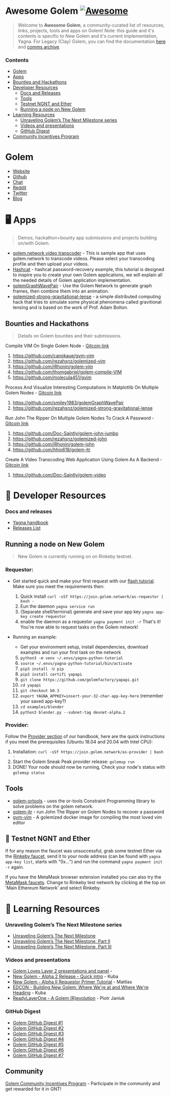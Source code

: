 # Awesome Golem [![Awesome](https://awesome.re/badge.svg)](https://awesome.re)

> Welcome to **Awesome Golem**, a community-curated list of resources, links, projects, tools and apps on Golem!
Note: this guide and it's contents is specific to New Golem and it's current implementation, Yagna. For Legacy (Clay) Golem, you can find the documentation [here](https://docs.golem.network/) and [comms archive](https://trello.com/b/95eZBUfT/golem-comms-archive).

### Contents

- [Golem](#golem)
- [Apps](#%EF%B8%8F-apps)
- [Bounties and Hackathons](#bounties-and-hackathons)
- [Developer Resources](#-developer-resources)
  - [Docs and Releases](#docs-and-releases)
  - [Tools](#tools)
  - [Testnet NGNT and Ether](#testnet-ngnt-and-ether)
  - [Running a node on New Golem](#running-a-node-on-new-golem)
- [Learning Resources](#learning-resources)
  - [Unraveling Golem’s The Next Milestone series](#unraveling-golems-the-next-milestone-series)
  - [Videos and presentations](#videos-and-presentations)
  - [GitHub Digest](#gitHub-digest)
- [Community Incentives Program](#community)

# Golem

- [Website](https://golem.network/)
- [Github](https://github.com/golemfactory)
- [Chat](https://chat.golem.network/)
- [Reddit](https://reddit.com/r/GolemProject)
- [Twitter](https://twitter.com/golemproject)
- [Blog](http://blog.golemproject.net/)

# 🖥️ Apps

> Demos, hackathon+bounty app submissions and projects building on/with Golem.

- [golem.network video transcoder](https://golem-video.jarvispowered.com:5000) - This is sample app that uses golem.network to transcode videos. Please select your transcoding profile and then upload your videos.
- [Hashcat](https://handbook.golem.network/requestor-tutorials/create-your-own-application-on-golem/the-steps-to-do) - hashcat password-recovery example, this tutorial is designed to inspire you to create your own Golem applications, we will explain all the needed details of Golem application implementation.
- [golemGraphWavePair](https://github.com/smiley1983/golemGraphWavePair) - Use the Golem Network to generate graph frames, then combine them into an animation.
- [golemized-strong-gravitational-lense](https://github.com/rezahsnz/golemized-strong-gravitational-lense) - a simple distributed computing hack that tries to simulate some physical phenomena called gravitional lensing and is based on the work of Prof. Adam Bolton.

## Bounties and Hackathons

> Details on Golem bounties and their submissions.

Compile VIM On Single Golem Node - [Gitcoin link](https://gitcoin.co/issue/golemfactory/yagna/702/100023963)
 1. https://github.com/canokaue/gvm-vim
 2. https://github.com/rezahsnz/golemized-vim
 3. https://github.com/iRhonin/golem-vim
 4. https://github.com/thomgabriel/golem-compile-VIM
 5. https://github.com/molecula451/gvim

Process And Visualize Interesting Computations In Matplotlib On Multiple Golem Nodes - [Gitcoin link](https://gitcoin.co/issue/golemfactory/yagna/703/100023964)
 1. https://github.com/smiley1983/golemGraphWavePair
 2. https://github.com/rezahsnz/golemized-strong-gravitational-lense

Run John The Ripper On Multiple Golem Nodes To Crack A Password - [Gitcoin link](https://gitcoin.co/issue/golemfactory/yagna/704/100023965)
 1. https://github.com/Doc-Saintly/golem-john-jumbo
 2. https://github.com/rezahsnz/golemized-john
 3. https://github.com/iRhonin/golem-john
 4. https://github.com/hhio618/golem-jtr

Create A Video Transcoding Web Application Using Golem As A Backend - [Gitcoin link](https://gitcoin.co/issue/golemfactory/yagna/705/100023966)
 1. https://github.com/Doc-Saintly/golem-video

# 👷 Developer Resources

### Docs and releases

- [Yagna handbook](https://handbook.golem.network/)
- [Releases List](https://github.com/golemfactory/yagna/releases)

## Running a node on New Golem
> New Golem is currently running on on Rinkeby testnet.

### Requestor:
- Get started quick and make your first request with our [flash tutorial](https://handbook.golem.network/requestor-tutorials/flash-tutorial-of-requestor-development). Make sure you meet the requirements then:
  1. Quick install `curl -sSf https://join.golem.network/as-requestor | bash -`
  2. Eun the daemon `yagna service run`
  3. (Separate shell/terminal) generate and save your app key `yagna app-key create requestor`
  4. enable the daemon as a requestor `yagna payment init -r`
That's it! You're now able to request tasks on the Golem network!

- Running an example:
  - Get your environment setup, install dependencies, download examples and run your first task on the network
   5. `python3 -m venv ~/.envs/yagna-python-tutorial`
   6. `source ~/.envs/yagna-python-tutorial/bin/activate`
   7. `pip3 install -U pip`
   8. `pip3 install certifi yapapi`
   9. `git clone https://github.com/golemfactory/yapapi.git`
   10. `cd yapapi`
   11. `git checkout b0.3`
   12. `export YAGNA_APPKEY=insert-your-32-char-app-key-here` (remember your saved app-key?)
   13. `cd examples/blender`
   14. `python3 blender.py --subnet-tag devnet-alpha.2`

### Provider:
Follow the [Provider section](https://handbook.golem.network/provider-tutorials/provider-tutorial) of our handbook, here are the quick instructions if you meet the prerequisites (Ubuntu 18.04 and 20.04 with Intel CPU): 

1. Installation: `curl -sSf https://join.golem.network/as-provider | bash -`
2. Start the Golem Sneak Peak provider release: `golemsp run`
3. DONE! Your node should now be running, Check your node's status with `golemsp status`

## Tools

- [golem-ortools](https://github.com/Doc-Saintly/golem-ortools) - uses the or-tools Constraint Programming library to solve problems on the golem network.
- [golem-jtr](https://github.com/hhio618/golem-jtr) - run John The Ripper on Golem Nodes to recover a password
- [gvm-vim](https://github.com/canokaue/gvm-vim) - A golemized docker image for compiling the most loved vim editor

## 💸 Testnet NGNT and Ether

If for any reason the faucet was unsuccessful, grab some testnet Ether via the [Rinkeby faucet](https://faucet.rinkeby.io/), send it to your node address (can be found with `yagna app-key list`, starts with "0x...") and run the command `yagna payment init -r` again.

If you have the MetaMask browser extension installed you can also try the [MetaMask faucets](https://faucet.metamask.io). Change to Rinkeby test network by clicking at the top on 'Main Ethereum Network' and select Rinkeby.

# 📝 Learning Resources

### Unraveling Golem’s The Next Milestone series

- [Unraveling Golem’s The Next Milestone](https://blog.golemproject.net/next-milestone)
- [Unraveling Golem’s The Next Milestone, Part II](https://blog.golemproject.net/next-milestone-part-ii/)
- [Unraveling Golem’s The Next Milestone, Part III](https://blog.golemproject.net/next-milestone-part-iii/)


### Videos and presentations

- [Golem Loves Layer 2 presentations and panel](https://youtu.be/B8Qu-Nofbaw) - 
- [New Golem - Alpha 2 Release - Quick intro](https://youtu.be/TenOjOql5vA) - Kuba
- [New Golem - Alpha II Requestor Primer Tutorial](https://youtu.be/UHL-5QfoWmo) - Mattias
- [EDCON - Building New Golem: Where We're at and Where We're Heading](https://www.youtube.com/watch?v=FVzn1G9wtUg&feature=youtu.be&t=901) - Kuba
- [ReadyLayerOne - A Golem (R)evolution](https://youtu.be/s9WdFqLyLFo) - Piotr Janiuk


### GitHub Digest

- [Golem GitHub Digest #1](https://blog.golemproject.net/golem-github-digest-1/)
- [Golem GitHub Digest #2](https://blog.golemproject.net/golem-github-digest-2/)
- [Golem GitHub Digest #3](https://blog.golemproject.net/golem-github-digest-3/)
- [Golem GitHub Digest #4](https://blog.golemproject.net/golem-github-digest-4/)
- [Golem GitHub Digest #5](https://blog.golemproject.net/golem-github-digest-5/)
- [Golem GitHub Digest #6](https://blog.golemproject.net/golem-github-digest-6/)
- [Golem GitHub Digest #7](https://blog.golemproject.net/golem-github-digest-7/)

## Community

[Golem Community Incentives Program](https://blog.golemproject.net/community-incentives-program/) - Participate in the community and get rewarded for it in GNT!


